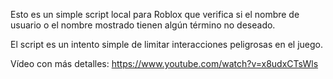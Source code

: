 Esto es un simple script local para Roblox que verifica si el nombre de usuario o el nombre mostrado tienen algún término no deseado.

El script es un intento simple de limitar interacciones peligrosas en el juego.

Vídeo con más detalles: https://www.youtube.com/watch?v=x8udxCTsWls
